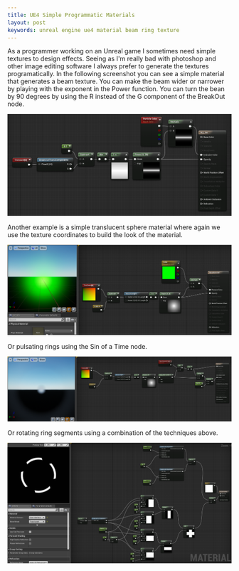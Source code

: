 ```yaml
---
title: UE4 Simple Programmatic Materials
layout: post
keywords: unreal engine ue4 material beam ring texture
---
```


As a programmer working on an Unreal game I sometimes need simple textures to design effects. Seeing as I'm really bad with photoshop and other image editing software I always prefer to generate the textures programatically. In the following screenshot you can see a simple material that generates a beam texture. You can make the beam wider or narrower by playing with the exponent in the Power function. You can turn the bean by 90 degrees by using the R instead of the G component of the BreakOut node.

[![Simple Beam Material](/images/2018-10-15-beam-material.png)](/images/2018-10-15-beam-material.png)

Another example is a simple translucent sphere material where again we use the texture coordinates to build the look of the material.

[![Simple Translucent Sphere Material](/images/2018-10-15-sphere-material.png)](/images/2018-10-15-sphere-material.png)

Or pulsating rings using the Sin of a Time node.

[![Pulsating Rings Material](/images/2018-10-15-pulsating-rings-material.png)](/images/2018-10-15-pulsating-rings-material.png)

Or rotating ring segments using a combination of the techniques above.

[![Rotating Ring Segments Material](/images/2018-10-15-rotating-ring-segments-material.png)](/images/2018-10-15-rotating-ring-segments-material.png)

